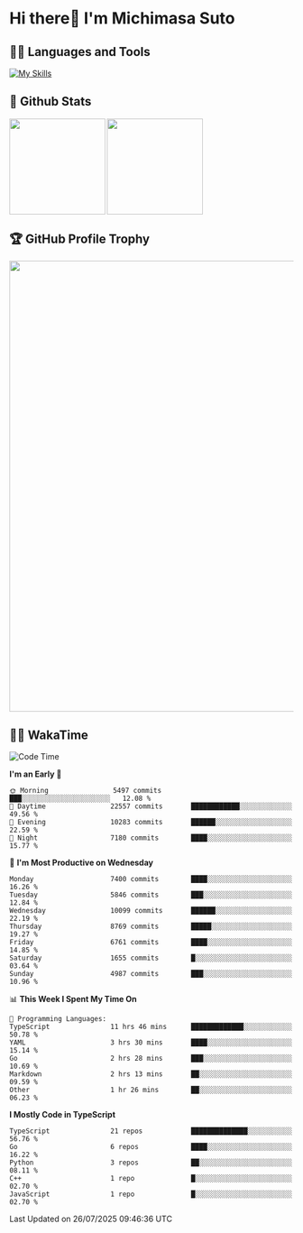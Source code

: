 # Hi there👋 I'm Michimasa Suto

## 🧑‍💻 Languages and Tools
[![My Skills](https://skillicons.dev/icons?i=ts,nextjs,react,go,python,aws,terraform)](https://skillicons.dev)

<!--
**Suto-Michimasa/Suto-Michimasa** is a ✨ _special_ ✨ repository because its `README.md` (this file) appears on your GitHub profile.

Here are some ideas to get you started:

- 🔭 I’m currently working on ...
- 🌱 I’m currently learning ...
- 👯 I’m looking to collaborate on ...
- 🤔 I’m looking for help with ...
- 💬 Ask me about ...
- 📫 How to reach me: ...
- 😄 Pronouns: ...
- ⚡ Fun fact: ...
-->

## 💎 Github Stats

<div>
  <img height="170" align="left" src="https://github-readme-stats-psi-three-31.vercel.app/api?username=Suto-michimasa&count_private=true&show_icons=true&theme=dark" />
  <img height="170" src="https://github-readme-stats-psi-three-31.vercel.app/api/top-langs/?username=Suto-michimasa&langs_count=8&layout=compact&theme=dark" />
</div>

## 🏆 GitHub Profile Trophy

<img width="800" src="https://github-profile-trophy.vercel.app/?username=Suto-michimasa&theme=onedark&no-frame=true"/>


## 🧑‍💻 WakaTime
<!--START_SECTION:waka-->
![Code Time](http://img.shields.io/badge/Code%20Time-1%2C148%20hrs%2035%20mins-blue)

**I'm an Early 🐤** 

```text
🌞 Morning                5497 commits        ███░░░░░░░░░░░░░░░░░░░░░░   12.08 % 
🌆 Daytime                22557 commits       ████████████░░░░░░░░░░░░░   49.56 % 
🌃 Evening                10283 commits       ██████░░░░░░░░░░░░░░░░░░░   22.59 % 
🌙 Night                  7180 commits        ████░░░░░░░░░░░░░░░░░░░░░   15.77 % 
```
📅 **I'm Most Productive on Wednesday** 

```text
Monday                   7400 commits        ████░░░░░░░░░░░░░░░░░░░░░   16.26 % 
Tuesday                  5846 commits        ███░░░░░░░░░░░░░░░░░░░░░░   12.84 % 
Wednesday                10099 commits       ██████░░░░░░░░░░░░░░░░░░░   22.19 % 
Thursday                 8769 commits        █████░░░░░░░░░░░░░░░░░░░░   19.27 % 
Friday                   6761 commits        ████░░░░░░░░░░░░░░░░░░░░░   14.85 % 
Saturday                 1655 commits        █░░░░░░░░░░░░░░░░░░░░░░░░   03.64 % 
Sunday                   4987 commits        ███░░░░░░░░░░░░░░░░░░░░░░   10.96 % 
```


📊 **This Week I Spent My Time On** 

```text
💬 Programming Languages: 
TypeScript               11 hrs 46 mins      █████████████░░░░░░░░░░░░   50.78 % 
YAML                     3 hrs 30 mins       ████░░░░░░░░░░░░░░░░░░░░░   15.14 % 
Go                       2 hrs 28 mins       ███░░░░░░░░░░░░░░░░░░░░░░   10.69 % 
Markdown                 2 hrs 13 mins       ██░░░░░░░░░░░░░░░░░░░░░░░   09.59 % 
Other                    1 hr 26 mins        ██░░░░░░░░░░░░░░░░░░░░░░░   06.23 % 
```

**I Mostly Code in TypeScript** 

```text
TypeScript               21 repos            ██████████████░░░░░░░░░░░   56.76 % 
Go                       6 repos             ████░░░░░░░░░░░░░░░░░░░░░   16.22 % 
Python                   3 repos             ██░░░░░░░░░░░░░░░░░░░░░░░   08.11 % 
C++                      1 repo              █░░░░░░░░░░░░░░░░░░░░░░░░   02.70 % 
JavaScript               1 repo              █░░░░░░░░░░░░░░░░░░░░░░░░   02.70 % 
```




 Last Updated on 26/07/2025 09:46:36 UTC
<!--END_SECTION:waka-->
